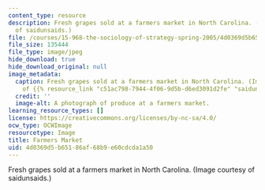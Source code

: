 ```yaml
---
content_type: resource
description: Fresh grapes sold at a farmers market in North Carolina. (Image courtesy
  of saidunsaids.)
file: /courses/15-968-the-sociology-of-strategy-spring-2005/4d0369d5b65186af68b9e60cdcda1a50_15-968s05.jpg
file_size: 135444
file_type: image/jpeg
hide_download: true
hide_download_original: null
image_metadata:
  caption: Fresh grapes sold at a farmers market in North Carolina. (Image courtesy
    of {{% resource_link "c51ac798-7944-4f06-9d5b-d6ed3091d2fe" "saidunsaids" %}}.)
  credit: ''
  image-alt: A photograph of produce at a farmers market.
learning_resource_types: []
license: https://creativecommons.org/licenses/by-nc-sa/4.0/
ocw_type: OCWImage
resourcetype: Image
title: Farmers Market
uid: 4d0369d5-b651-86af-68b9-e60cdcda1a50
---
```

Fresh grapes sold at a farmers market in North Carolina. (Image courtesy of saidunsaids.)